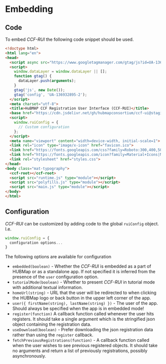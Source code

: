 # Embedding
## Code
To embed *CCF-RUI* the following code snippet should be used.

```html
<!doctype html>
<html lang="en">
<head>
  <script async src="https://www.googletagmanager.com/gtag/js?id=UA-136932895-2"></script>
  <script>
    window.dataLayer = window.dataLayer || [];
    function gtag() {
      dataLayer.push(arguments);
    }
    gtag('js', new Date());
    gtag('config', 'UA-136932895-2');
  </script>
  <meta charset="utf-8">
  <title>HuBMAP CCF Registration User Interface (CCF-RUI)</title>
  <base href="https://cdn.jsdelivr.net/gh/hubmapconsortium/ccf-ui@staging/rui/">
  <script>
    window.ruiConfig = {
      // Custom configuration
    };
  </script>
  <meta name="viewport" content="width=device-width, initial-scale=1">
  <link rel="icon" type="image/x-icon" href="favicon.ico">
  <link href="https://fonts.googleapis.com/css?family=Roboto:300,400,500&amp;display=swap" rel="stylesheet">
  <link href="https://fonts.googleapis.com/icon?family=Material+Icons|Material+Icons+Sharp" rel="stylesheet">
  <link rel="stylesheet" href="styles.css">
</head>
<body class="mat-typography">
  <ccf-root></ccf-root>
  <script src="runtime.js" type="module"></script>
  <script src="polyfills.js" type="module"></script>
  <script src="main.js" type="module"></script>
</body>
</html>
```

## Configuration
*CCF-RUI* can be customized by adding code to the global `ruiConfig` object. I.e.
```js
window.ruiConfig = {
  configuration options...
}
```

The following options are available for configuration
- `embedded(boolean)` - Whether the *CCF-RUI* is embedded as a part of HUBMap or as a standalone app. If not specified it is inferred from the presence of the `user` configuration option.
- `tutorialMode(boolean)` - Whether to present *CCF-RUI* in tutorial mode with additional textual information.
- `homeUrl(string)` - URL that the user will be redirected to when clicking the HUBMap logo or back button in the upper left corner of the app.
- `user({ firstName(string), lastName(string) })` - The user of the app. Should always be specified when the app is in embedded mode!
- `register(function)` A callback function called whenever the user hits registers. It should take a single argument which is the stringified json object containing the registration data.
- `useDownload(boolean)` - Prefer downloading the json registration data rather than using the `register` callback.
- `fetchPreviousRegistrations(function)` - A callback function called when the user wishes to see previous registered objects. It should take no arguments and return a list of previously registrations, possibly asynchronously.

